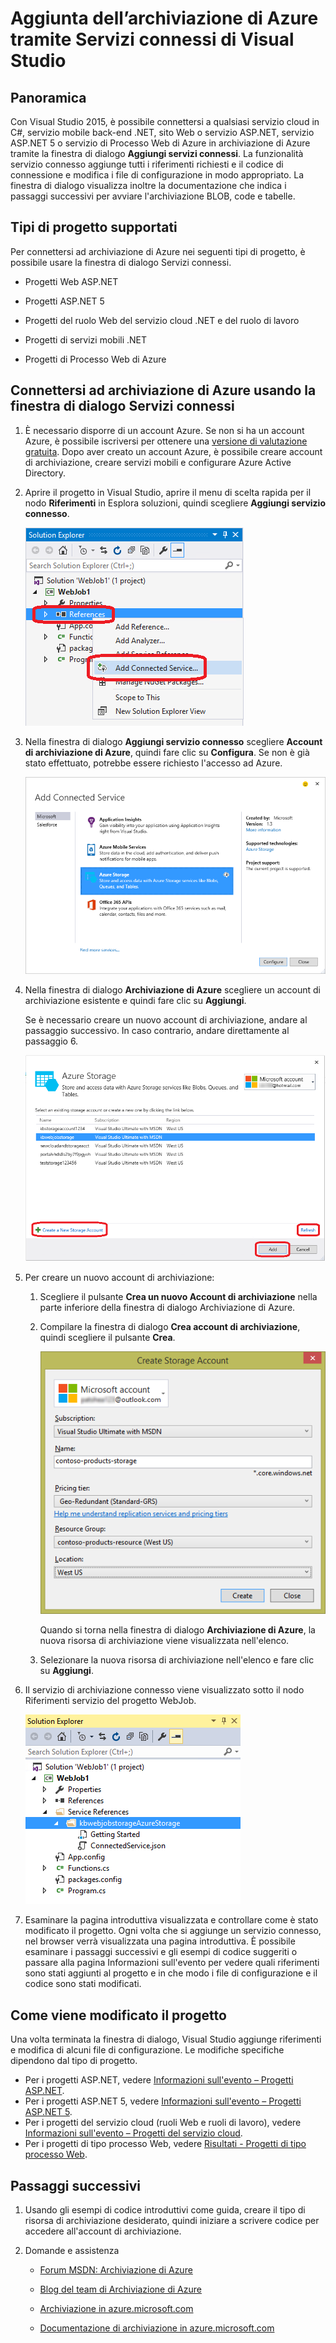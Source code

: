 <properties 
   pageTitle="Aggiungere spazio di archiviazione di Azure mediante Servizi connessi in Visual Studio | Microsoft Azure"
   description="Aggiungere archiviazione di Azure all'applicazione usando la finestra di dialogo Aggiungi servizi connessi di Visual Studio"
   services="visual-studio-online"
   documentationCenter="na"
   authors="TomArcher"
   manager="douge"
   editor="" />
<tags 
   ms.service="visual-studio-online"
   ms.devlang="na"
   ms.topic="article"
   ms.tgt_pltfrm="na"
   ms.workload="mobile"
   ms.date="05/08/2016"
   ms.author="tarcher" />

# Aggiunta dell’archiviazione di Azure tramite Servizi connessi di Visual Studio

## Panoramica

Con Visual Studio 2015, è possibile connettersi a qualsiasi servizio cloud in C#, servizio mobile back-end .NET, sito Web o servizio ASP.NET, servizio ASP.NET 5 o servizio di Processo Web di Azure in archiviazione di Azure tramite la finestra di dialogo **Aggiungi servizi connessi**. La funzionalità servizio connesso aggiunge tutti i riferimenti richiesti e il codice di connessione e modifica i file di configurazione in modo appropriato. La finestra di dialogo visualizza inoltre la documentazione che indica i passaggi successivi per avviare l'archiviazione BLOB, code e tabelle.

## Tipi di progetto supportati

Per connettersi ad archiviazione di Azure nei seguenti tipi di progetto, è possibile usare la finestra di dialogo Servizi connessi.

- Progetti Web ASP.NET

- Progetti ASP.NET 5

- Progetti del ruolo Web del servizio cloud .NET e del ruolo di lavoro

- Progetti di servizi mobili .NET

- Progetti di Processo Web di Azure


## Connettersi ad archiviazione di Azure usando la finestra di dialogo Servizi connessi

1. È necessario disporre di un account Azure. Se non si ha un account Azure, è possibile iscriversi per ottenere una [versione di valutazione gratuita](http://go.microsoft.com/fwlink/?LinkId=518146). Dopo aver creato un account Azure, è possibile creare account di archiviazione, creare servizi mobili e configurare Azure Active Directory.

1. Aprire il progetto in Visual Studio, aprire il menu di scelta rapida per il nodo **Riferimenti** in Esplora soluzioni, quindi scegliere **Aggiungi servizio connesso**.

    ![Aggiunta di un servizio connesso](./media/vs-azure-tools-connected-services-storage/IC796702.png)

1. Nella finestra di dialogo **Aggiungi servizio connesso** scegliere **Account di archiviazione di Azure**, quindi fare clic su **Configura**. Se non è già stato effettuato, potrebbe essere richiesto l'accesso ad Azure.

    ![Finestra di dialogo Aggiungi servizio connesso - Archiviazione](./media/vs-azure-tools-connected-services-storage/IC796703.png)

1. Nella finestra di dialogo **Archiviazione di Azure** scegliere un account di archiviazione esistente e quindi fare clic su **Aggiungi**.

    Se è necessario creare un nuovo account di archiviazione, andare al passaggio successivo. In caso contrario, andare direttamente al passaggio 6.

    ![Finestra di dialogo Archiviazione di Azure](./media/vs-azure-tools-connected-services-storage/IC796704.png)

1. Per creare un nuovo account di archiviazione:

    1. Scegliere il pulsante **Crea un nuovo Account di archiviazione** nella parte inferiore della finestra di dialogo Archiviazione di Azure.

    1. Compilare la finestra di dialogo **Crea account di archiviazione**, quindi scegliere il pulsante **Crea**.
    
        ![Finestra di dialogo Archiviazione di Azure](./media/vs-azure-tools-connected-services-storage/create-storage-account.png)

        Quando si torna nella finestra di dialogo **Archiviazione di Azure**, la nuova risorsa di archiviazione viene visualizzata nell'elenco.

    1. Selezionare la nuova risorsa di archiviazione nell'elenco e fare clic su **Aggiungi**.

1. Il servizio di archiviazione connesso viene visualizzato sotto il nodo Riferimenti servizio del progetto WebJob.

    ![Archiviazione di Azure in progetti di tipo processo Web](./media/vs-azure-tools-connected-services-storage/IC796705.png)

1. Esaminare la pagina introduttiva visualizzata e controllare come è stato modificato il progetto. Ogni volta che si aggiunge un servizio connesso, nel browser verrà visualizzata una pagina introduttiva. È possibile esaminare i passaggi successivi e gli esempi di codice suggeriti o passare alla pagina Informazioni sull'evento per vedere quali riferimenti sono stati aggiunti al progetto e in che modo i file di configurazione e il codice sono stati modificati.

## Come viene modificato il progetto

Una volta terminata la finestra di dialogo, Visual Studio aggiunge riferimenti e modifica di alcuni file di configurazione. Le modifiche specifiche dipendono dal tipo di progetto.

 - Per i progetti ASP.NET, vedere [Informazioni sull'evento – Progetti ASP.NET](http://go.microsoft.com/fwlink/p/?LinkId=513126). 
 - Per i progetti ASP.NET 5, vedere [Informazioni sull'evento – Progetti ASP.NET 5](http://go.microsoft.com/fwlink/p/?LinkId=513124). 
 - Per i progetti del servizio cloud (ruoli Web e ruoli di lavoro), vedere [Informazioni sull'evento – Progetti del servizio cloud](http://go.microsoft.com/fwlink/p/?LinkId=516965). 
 - Per i progetti di tipo processo Web, vedere [Risultati - Progetti di tipo processo Web](./storage/vs-storage-webjobs-what-happened.md).

## Passaggi successivi

1. Usando gli esempi di codice introduttivi come guida, creare il tipo di risorsa di archiviazione desiderato, quindi iniziare a scrivere codice per accedere all'account di archiviazione.

1. Domande e assistenza
     - [Forum MSDN: Archiviazione di Azure](https://social.msdn.microsoft.com/forums/azure/home?forum=windowsazuredata)

     - [Blog del team di Archiviazione di Azure](http://blogs.msdn.com/b/windowsazurestorage/)

     - [Archiviazione in azure.microsoft.com](https://azure.microsoft.com/services/storage/)

     - [Documentazione di archiviazione in azure.microsoft.com](https://azure.microsoft.com/documentation/services/storage/)

<!---HONumber=AcomDC_0511_2016-->